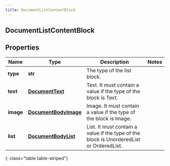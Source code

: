 ```yaml
---
title: DocumentListContentBlock
---
```

## DocumentListContentBlock

## Properties

|Name | Type | Description | Notes|
|------------ | ------------- | ------------- | -------------|
| **type** | **str** | The type of the list block. | |
| **text** | [**DocumentText**](DocumentText.html) | Text. It must contain a value if the type of the block is Text. | |
| **image** | [**DocumentBodyImage**](DocumentBodyImage.html) | Image. It must contain a value if the type of the block is Image. | |
| **list** | [**DocumentBodyList**](DocumentBodyList.html) | List. It must contain a value if the type of the block is UnorderedList or OrderedList. | |
{: class="table table-striped"}


